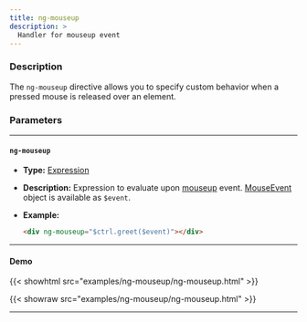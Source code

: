 ```yaml
---
title: ng-mouseup
description: >
  Handler for mouseup event
---
```


### Description

The `ng-mouseup` directive allows you to specify custom behavior when a pressed
mouse is released over an element.

### Parameters

---

#### `ng-mouseup`

- **Type:** [Expression](../../../typedoc/types/Expression.html)
- **Description:** Expression to evaluate upon
  [mouseup](https://developer.mozilla.org/en-US/docs/Web/API/Element/mouseup_event)
  event.
  [MouseEvent](https://developer.mozilla.org/en-US/docs/Web/API/MouseEvent)
  object is available as `$event`.
- **Example:**

  ```html
  <div ng-mouseup="$ctrl.greet($event)"></div>
  ```

---

#### Demo

{{< showhtml src="examples/ng-mouseup/ng-mouseup.html" >}}

{{< showraw src="examples/ng-mouseup/ng-mouseup.html" >}}

---
